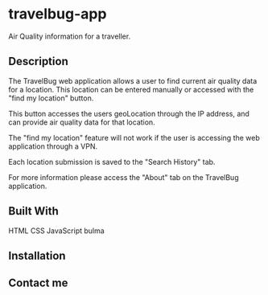 # travelbug-app

Air Quality information for a traveller. 

## Description

The TravelBug web application allows a user to find current air quality data for a location. This location can be entered manually or accessed with the "find my location" button.

This button accesses the users geoLocation through the IP address, and can provide air quality data for that location.

The "find my location" feature will not work if the user is accessing the web application through a VPN.

Each location submission is saved to the "Search History" tab.

For more information please access the "About" tab on the TravelBug application.

## Built With

HTML
CSS
JavaScript
bulma

## Installation

## Contact me
